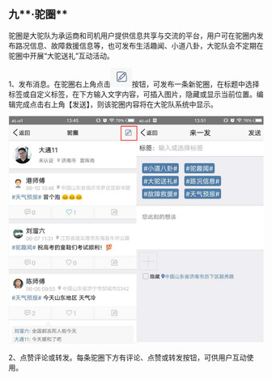 ## 九**·驼圈**

驼圈是大驼队为承运商和司机用户提供信息共享与交流的平台，用户可在驼圈内发布路况信息、故障救援信息等，也可发布生活趣闻、小道八卦，大驼队会不定期在驼圈中开展“大驼送礼”互动活动。

1、发布消息。在驼圈右上角点击![](/gassets/9-1.png)按钮，可发布一条新驼圈，在标题中选择标签或自定义标签，在下方输入文字内容，可插入图片，隐藏或显示当前位置。编辑完成点击右上角【发送】，则该驼圈内容将在大驼队系统中显示。

![](/gassets/9-2.png)

2、点赞评论或转发。每条驼圈下方有评论、点赞或转发按钮，可供用户互动使用。

